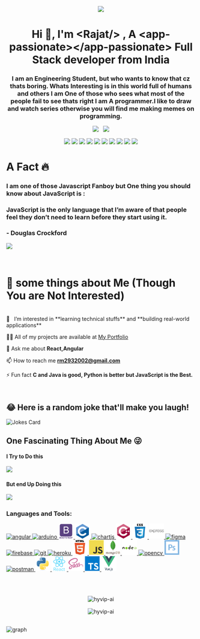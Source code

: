 <p align="center" width="100%">
    <img width="300" src="https://github.com/kiranjolisa/kiranjolisa/raw/main/code.gif?raw=true">
</p>

<h1 align="center">Hi 👋, I'm &#60;Rajat/&#62; , A &#60;app-passionate&#62;&#60;/app-passionate&#62; Full Stack developer from India</h1>

<h3 align = "center" >I am an Engineering Student, but who wants to know that cz thats boring. Whats Interesting is in this world full of humans and others I am One of those who sees what most of the people fail to see thats right I am A programmer.I like to draw and watch series otherwise you will find me making memes on programming.</h3>


<p align="center">   <img src="https://komarev.com/ghpvc/?username=hyvip-ai"> &nbsp; <img src="https://badges.pufler.dev/repos/hyvip-ai?style=flat-square&color=black&logo=github"/></p>

<p align="center">
 <img src="https://img.shields.io/badge/javascript%20-%23323330.svg?&style=for-the-badge&logo=javascript&logoColor=%23F7DF1E"/>
 <img src="https://img.shields.io/badge/html5%20-%23E34F26.svg?&style=for-the-badge&logo=html5&logoColor=white"/> 
 <img src="https://img.shields.io/badge/css3%20-%231572B6.svg?&style=for-the-badge&logo=css3&logoColor=white"/> 
 <img src="https://img.shields.io/badge/python%20-%2314354C.svg?&style=for-the-badge&logo=python&logoColor=white"/>
 <img src="https://img.shields.io/badge/c%20-%2300599C.svg?&style=for-the-badge&logo=c&ogoColor=white"/> 
 <img src="https://img.shields.io/badge/git%20-%23F05033.svg?&style=for-the-badge&logo=git&logoColor=white"/> 
 <img src="https://img.shields.io/badge/github%20-%23121011.svg?&style=for-the-badge&logo=github&logoColor=white"/> 
 <img src="https://img.shields.io/badge/typescript%20-%23FF6F00.svg?&style=for-the-badge&logo=TypeScript&logoColor=white" /> 
 <img src="https://img.shields.io/badge/angular%20-%23323330.svg?&style=for-the-badge&logo=Angular&logoColor=%23F7DF1E"/>
 <img src="https://img.shields.io/badge/React%20-%23D00000.svg?&style=for-the-badge&logo=React&logoColor=white"/>
</p>


<h1> A Fact 🔥</h1>
<p align="center">
<H3> I am one of those Javascript Fanboy but One thing you should know about JavaScript is :</H3>
 <H3> JavaScript is the only language that I’m aware of that people feel they don’t need to learn before they start using it. </H3>
 <H3> - Douglas Crockford</H3>
 <img height="200" width:"100" src="https://833250.smushcdn.com/1694534/wp-content/uploads/2021/06/photo_2021-06-12-17.35.38.jpeg?lossy=1&strip=1&webp=1"/>  
</p>


<br>


<h1>🙋 some things about Me (Though You are Not Interested)</h1>
<br>
👀 &nbsp; I’m interested in **learning technical stuffs** and **building real-world applications**

👨‍💻 All of my projects are available at [My Portfolio](https://rajatmondalportfolio.netlify.app/)

💬 Ask me about **React,Angular**

📫 How to reach me **rm2932002@gmail.com**

⚡ Fun fact **C and Java is good, Python is better but JavaScript is the Best.**

<br>

## 😂 Here is a random joke that'll make you laugh!
![Jokes Card](https://readme-jokes.vercel.app/api)

## One Fascinating Thing About Me  😜 

#### I Try to Do this

<img aling="center" width="400" src="https://res.cloudinary.com/teepublic/image/private/s--aiYJ24GC--/t_Resized%20Artwork/c_fit,g_north_west,h_954,w_954/co_000000,e_outline:48/co_000000,e_outline:inner_fill:48/co_ffffff,e_outline:48/co_ffffff,e_outline:inner_fill:48/co_bbbbbb,e_outline:3:1000/c_mpad,g_center,h_1260,w_1260/b_rgb:eeeeee/c_limit,f_auto,h_630,q_90,w_630/v1601159955/production/designs/14425234_0.jpg"/>

#### But end Up Doing this
<img aling="center" width="400" src="https://res.cloudinary.com/teepublic/image/private/s--S-CjpHnH--/t_Resized%20Artwork/c_fit,g_north_west,h_1054,w_1054/co_ffffff,e_outline:53/co_ffffff,e_outline:inner_fill:53/co_bbbbbb,e_outline:3:1000/c_mpad,g_center,h_1260,w_1260/b_rgb:eeeeee/c_limit,f_auto,h_630,q_90,w_630/v1593022127/production/designs/11641196_0.jpg"/>

<h3 align="left">Languages and Tools:</h3>
<p align="left"> <a href="https://angular.io" target="_blank"> 
<img src="https://angular.io/assets/images/logos/angular/angular.svg" alt="angular" width="40" height="40"/> </a> 
<a href="https://www.arduino.cc/" target="_blank"> 
    <img src="https://cdn.worldvectorlogo.com/logos/arduino-1.svg" alt="arduino" width="40" height="40"/> 
</a> 
<a href="https://getbootstrap.com" target="_blank"> 
    <img src="https://raw.githubusercontent.com/devicons/devicon/master/icons/bootstrap/bootstrap-plain-wordmark.svg" alt="bootstrap" width="40" height="40"/> 
</a> 
<a href="https://www.cprogramming.com/" target="_blank"> 
    <img src="https://raw.githubusercontent.com/devicons/devicon/master/icons/c/c-original.svg" alt="c" width="40" height="40"/> 
</a> 
 <a href="https://www.chartjs.org" target="_blank"> 
     <img src="https://www.chartjs.org/media/logo-title.svg" alt="chartjs" width="40" height="40"/> 
</a> 
<a href="https://www.w3schools.com/cpp/" target="_blank"> 
    <img src="https://raw.githubusercontent.com/devicons/devicon/master/icons/cplusplus/cplusplus-original.svg" alt="cplusplus" width="40" height="40"/> 
</a> <a href="https://www.w3schools.com/css/" target="_blank"> <img src="https://raw.githubusercontent.com/devicons/devicon/master/icons/css3/css3-original-wordmark.svg" alt="css3" width="40" height="40"/> </a> <a href="https://expressjs.com" target="_blank"> <img src="https://raw.githubusercontent.com/devicons/devicon/master/icons/express/express-original-wordmark.svg" alt="express" width="40" height="40"/> </a> <a href="https://www.figma.com/" target="_blank"> <img src="https://www.vectorlogo.zone/logos/figma/figma-icon.svg" alt="figma" width="40" height="40"/> </a> <a href="https://firebase.google.com/" target="_blank"> <img src="https://www.vectorlogo.zone/logos/firebase/firebase-icon.svg" alt="firebase" width="40" height="40"/> </a> <a href="https://git-scm.com/" target="_blank"> <img src="https://www.vectorlogo.zone/logos/git-scm/git-scm-icon.svg" alt="git" width="40" height="40"/> </a> <a href="https://heroku.com" target="_blank"> <img src="https://www.vectorlogo.zone/logos/heroku/heroku-icon.svg" alt="heroku" width="40" height="40"/> </a> <a href="https://www.w3.org/html/" target="_blank"> <img src="https://raw.githubusercontent.com/devicons/devicon/master/icons/html5/html5-original-wordmark.svg" alt="html5" width="40" height="40"/> </a> <a href="https://developer.mozilla.org/en-US/docs/Web/JavaScript" target="_blank"> <img src="https://raw.githubusercontent.com/devicons/devicon/master/icons/javascript/javascript-original.svg" alt="javascript" width="40" height="40"/> </a> <a href="https://www.mongodb.com/" target="_blank"> <img src="https://raw.githubusercontent.com/devicons/devicon/master/icons/mongodb/mongodb-original-wordmark.svg" alt="mongodb" width="40" height="40"/> </a> <a href="https://nodejs.org" target="_blank"> <img src="https://raw.githubusercontent.com/devicons/devicon/master/icons/nodejs/nodejs-original-wordmark.svg" alt="nodejs" width="40" height="40"/> </a> <a href="https://opencv.org/" target="_blank"> <img src="https://www.vectorlogo.zone/logos/opencv/opencv-icon.svg" alt="opencv" width="40" height="40"/> </a> <a href="https://www.photoshop.com/en" target="_blank"> <img src="https://raw.githubusercontent.com/devicons/devicon/master/icons/photoshop/photoshop-line.svg" alt="photoshop" width="40" height="40"/> </a> <a href="https://postman.com" target="_blank"> <img src="https://www.vectorlogo.zone/logos/getpostman/getpostman-icon.svg" alt="postman" width="40" height="40"/> </a> <a href="https://www.python.org" target="_blank"> <img src="https://raw.githubusercontent.com/devicons/devicon/master/icons/python/python-original.svg" alt="python" width="40" height="40"/> </a> <a href="https://reactjs.org/" target="_blank"> <img src="https://raw.githubusercontent.com/devicons/devicon/master/icons/react/react-original-wordmark.svg" alt="react" width="40" height="40"/> </a> <a href="https://sass-lang.com" target="_blank"> <img src="https://raw.githubusercontent.com/devicons/devicon/master/icons/sass/sass-original.svg" alt="sass" width="40" height="40"/> </a> <a href="https://www.typescriptlang.org/" target="_blank"> <img src="https://raw.githubusercontent.com/devicons/devicon/master/icons/typescript/typescript-original.svg" alt="typescript" width="40" height="40"/> </a> <a href="https://vuejs.org/" target="_blank"> <img src="https://raw.githubusercontent.com/devicons/devicon/master/icons/vuejs/vuejs-original-wordmark.svg" alt="vuejs" width="40" height="40"/> </a> </p>
<br><br>
<p align="center"><img align="center" src="https://github-readme-stats.vercel.app/api/top-langs?username=hyvip-ai&show_icons=true&locale=en&layout=compact&theme=radical" alt="hyvip-ai" /></p>

<p align="center"><img align="center" src="https://github-readme-stats.vercel.app/api?username=hyvip-ai&show_icons=true&locale=en&theme=radical" alt="hyvip-ai" /></p>

<br>
<div>

  
<!--   <p align="center">
  <br/>
    <img src="https://github-readme-streak-stats.herokuapp.com/?user=hyvip-ai&theme=radical" alt="Rajat Mondal GitHub Stats" /> <br/>
 
  
  </p> -->
</div>
<img src="https://activity-graph.herokuapp.com/graph?username=hyvip-ai&theme=rogue" alt="graph"/>
